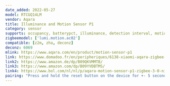 ```yaml
---
date_added: 2022-05-27
model: RTCGQ14LM
vendor: Aqara
title: Illuminance and Motion Sensor P1
category: sensor
supports: occupancy, batterypct, illuminance, detection interval, motion sensitivity, trigger indicator
zigbeemodel: ['lumi.motion.ac02']
compatible: [z2m, zha, deconz]
deconz: 6069
mlink: https://www.aqara.com/en/product/motion-sensor-p1
link: https://www.domadoo.fr/en/peripheriques/6138-xiaomi-aqara-zigbee-30-aqara-motion-sensor-p1-ms-s02-6970504215979.html
link2: https://www.amazon.de/dp/B09QKVMMTB/
link3: https://www.amazon.com/dp/B09YVDBTMS/
link4: https://www.bol.com/nl/nl/p/aqara-motion-sensor-p1-zigbee-3-0-niet-compatible-met-homey/9300000098220838/
pairing: "Press and hold the reset button on the device for +- 5 seconds (until the blue light starts blinking). After this the device will automatically join."
---
```

